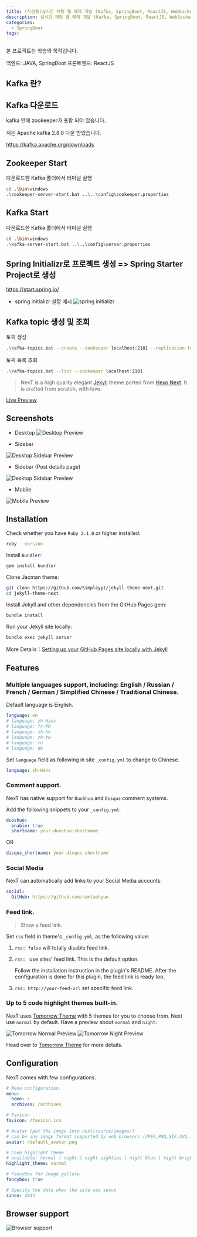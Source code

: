 ```yaml
---
title: (작성중)실시간 채팅 웹 예제 개발 (Kafka, SpringBoot, ReactJS, WebSockets)
description: 실시간 채팅 웹 예제 개발 (Kafka, SpringBoot, ReactJS, WebSockets)
categories:
  - SpringBoot
tags:
---
```


본 프로젝트는 학습의 목적입니다.

백엔드: JAVA, SpringBoot
프론트엔드: ReactJS

## Kafka 란?


## Kafka 다운로드

kafka 안에 zookeeper가 포함 되어 있습니다.

저는 Apache kafka 2.8.0 다운 받았습니다.

https://kafka.apache.org/downloads

## Zookeeper Start

다운로드한 Kafka 폴더에서 터미널 실행

```sh
cd .\bin\windows
.\zookeeper-server-start.bat ..\..\config\zookeeper.properties
```

## Kafka Start

다운로드한 Kafka 폴더에서 터미널 실행

```sh
cd .\bin\windows
.\kafka-server-start.bat ..\..\config\server.properties
```

## Spring Initializr로 프로젝트 생성 => Spring Starter Project로 생성

https://start.spring.io/

- spring initializr 설정 예시
![spring initializr](https://namtaehyun.github.io/assets/images/spring-initializr.png)

## Kafka topic 생성 및 조회
토픽 생성
```sh
.\kafka-topics.bat --create --zookeeper localhost:2181 --replication-factor 1 --partitions 1 --topic kafka-chat
```
토픽 목록 조회
```sh
.\kafka-topics.bat --list --zookeeper localhost:2181
```

> NexT is a high quality elegant [Jekyll](https://jekyllrb.com) theme ported from [Hexo Next](https://github.com/iissnan/hexo-theme-next). It is crafted from scratch, with love.

<!-- more -->

[Live Preview](http://simpleyyt.github.io/jekyll-theme-next/)

## Screenshots

- Desktop
  ![Desktop Preview](http://iissnan.com/nexus/next/desktop-preview.png)

- Sidebar

![Desktop Sidebar Preview](http://iissnan.com/nexus/next/desktop-sidebar-preview.png)

- Sidebar (Post details page)

![Desktop Sidebar Preview](http://iissnan.com/nexus/next/desktop-sidebar-toc.png)

- Mobile

![Mobile Preview](http://iissnan.com/nexus/next/mobile.png)

## Installation

Check whether you have `Ruby 2.1.0` or higher installed:

```sh
ruby --version
```

Install `Bundler`:

```sh
gem install bundler
```

Clone Jacman theme:

```sh
git clone https://github.com/Simpleyyt/jekyll-theme-next.git
cd jekyll-theme-next
```

Install Jekyll and other dependencies from the GitHub Pages gem:

```sh
bundle install
```

Run your Jekyll site locally:

```sh
bundle exec jekyll server
```

More Details：[Setting up your GitHub Pages site locally with Jekyll](https://help.github.com/articles/setting-up-your-github-pages-site-locally-with-jekyll/)

## Features

### Multiple languages support, including: English / Russian / French / German / Simplified Chinese / Traditional Chinese.

Default language is English.

```yml
language: en
# language: zh-Hans
# language: fr-FR
# language: zh-hk
# language: zh-tw
# language: ru
# language: de
```

Set `language` field as following in site `_config.yml` to change to Chinese.

```yml
language: zh-Hans
```

### Comment support.

NexT has native support for `DuoShuo` and `Disqus` comment systems.

Add the following snippets to your `_config.yml`:

```yml
duoshuo:
  enable: true
  shortname: your-duoshuo-shortname
```

OR

```yml
disqus_shortname: your-disqus-shortname
```

### Social Media

NexT can automatically add links to your Social Media accounts:

```yml
social:
  GitHub: https://github.com/namtaehyun
```

### Feed link.

> Show a feed link.

Set `rss` field in theme's `_config.yml`, as the following value:

1. `rss: false` will totally disable feed link.
2. `rss: ` use sites' feed link. This is the default option.

   Follow the installation instruction in the plugin's README. After the configuration is done for this plugin, the feed link is ready too.

3. `rss: http://your-feed-url` set specific feed link.

### Up to 5 code highlight themes built-in.

NexT uses [Tomorrow Theme](https://github.com/chriskempson/tomorrow-theme) with 5 themes for you to choose from.
Next use `normal` by default. Have a preview about `normal` and `night`:

![Tomorrow Normal Preview](http://iissnan.com/nexus/next/tomorrow-normal.png)
![Tomorrow Night Preview](http://iissnan.com/nexus/next/tomorrow-night.png)

Head over to [Tomorrow Theme](https://github.com/chriskempson/tomorrow-theme) for more details.

## Configuration

NexT comes with few configurations.

```yml
# Menu configuration.
menu:
  home: /
  archives: /archives

# Favicon
favicon: /favicon.ico

# Avatar (put the image into next/source/images/)
# can be any image format supported by web browsers (JPEG,PNG,GIF,SVG,..)
avatar: /default_avatar.png

# Code highlight theme
# available: normal | night | night eighties | night blue | night bright
highlight_theme: normal

# Fancybox for image gallery
fancybox: true

# Specify the date when the site was setup
since: 2013
```

## Browser support

![Browser support](http://iissnan.com/nexus/next/browser-support.png)

